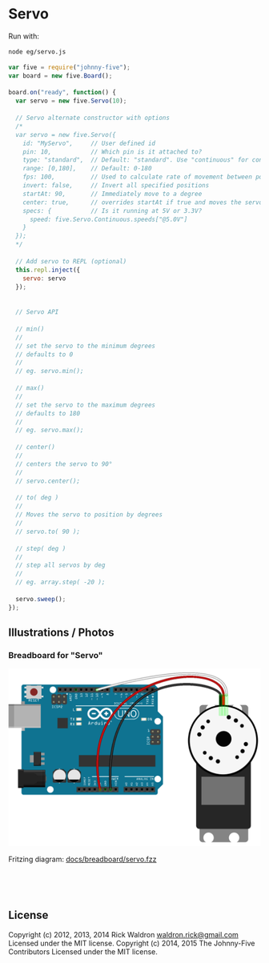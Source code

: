 <!--remove-start-->

# Servo



Run with:
```bash
node eg/servo.js
```

<!--remove-end-->

```javascript
var five = require("johnny-five");
var board = new five.Board();

board.on("ready", function() {
  var servo = new five.Servo(10);

  // Servo alternate constructor with options
  /*
  var servo = new five.Servo({
    id: "MyServo",     // User defined id
    pin: 10,           // Which pin is it attached to?
    type: "standard",  // Default: "standard". Use "continuous" for continuous rotation servos
    range: [0,180],    // Default: 0-180
    fps: 100,          // Used to calculate rate of movement between positions
    invert: false,     // Invert all specified positions
    startAt: 90,       // Immediately move to a degree
    center: true,      // overrides startAt if true and moves the servo to the center of the range
    specs: {           // Is it running at 5V or 3.3V?
      speed: five.Servo.Continuous.speeds["@5.0V"]
    }
  });
  */

  // Add servo to REPL (optional)
  this.repl.inject({
    servo: servo
  });


  // Servo API

  // min()
  //
  // set the servo to the minimum degrees
  // defaults to 0
  //
  // eg. servo.min();

  // max()
  //
  // set the servo to the maximum degrees
  // defaults to 180
  //
  // eg. servo.max();

  // center()
  //
  // centers the servo to 90°
  //
  // servo.center();

  // to( deg )
  //
  // Moves the servo to position by degrees
  //
  // servo.to( 90 );

  // step( deg )
  //
  // step all servos by deg
  //
  // eg. array.step( -20 );

  servo.sweep();
});

```


## Illustrations / Photos


### Breadboard for "Servo"



![docs/breadboard/servo.png](breadboard/servo.png)<br>

Fritzing diagram: [docs/breadboard/servo.fzz](breadboard/servo.fzz)

&nbsp;





&nbsp;

<!--remove-start-->

## License
Copyright (c) 2012, 2013, 2014 Rick Waldron <waldron.rick@gmail.com>
Licensed under the MIT license.
Copyright (c) 2014, 2015 The Johnny-Five Contributors
Licensed under the MIT license.

<!--remove-end-->
